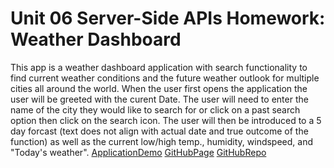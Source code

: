 # Unit 06 Server-Side APIs Homework: Weather Dashboard
This app is a weather dashboard application with search functionality to find current weather conditions and the future weather outlook for multiple cities all around the world.
When the user first opens the application the user will be greeted with the curent Date.
The user will need to enter the name of the city they would like to search for or click on a past search option then click on the search icon. 
The user will then be introduced to a 5 day forcast (text does not align with actual date and true outcome of the function) as well as the current low/high temp., humidity, windspeed, and "Today's weather". 
[ApplicationDemo](./assets/applicationdemo.png)
[GitHubPage](https://programmerkim.github.io/weatherMonitor/)
[GitHubRepo](https://github.com/programmerkim/weatherMonitor)